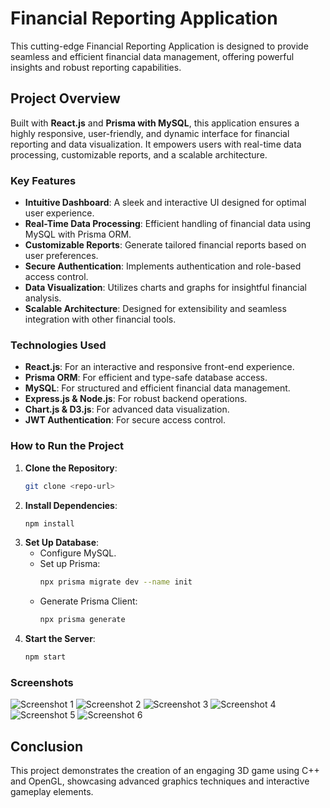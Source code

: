 # Financial Reporting Application

This cutting-edge Financial Reporting Application is designed to provide seamless and efficient financial data management, offering powerful insights and robust reporting capabilities.

## Project Overview
Built with **React.js** and **Prisma with MySQL**, this application ensures a highly responsive, user-friendly, and dynamic interface for financial reporting and data visualization. It empowers users with real-time data processing, customizable reports, and a scalable architecture.

### Key Features
- **Intuitive Dashboard**: A sleek and interactive UI designed for optimal user experience.
- **Real-Time Data Processing**: Efficient handling of financial data using MySQL with Prisma ORM.
- **Customizable Reports**: Generate tailored financial reports based on user preferences.
- **Secure Authentication**: Implements authentication and role-based access control.
- **Data Visualization**: Utilizes charts and graphs for insightful financial analysis.
- **Scalable Architecture**: Designed for extensibility and seamless integration with other financial tools.

### Technologies Used
- **React.js**: For an interactive and responsive front-end experience.
- **Prisma ORM**: For efficient and type-safe database access.
- **MySQL**: For structured and efficient financial data management.
- **Express.js & Node.js**: For robust backend operations.
- **Chart.js & D3.js**: For advanced data visualization.
- **JWT Authentication**: For secure access control.

### How to Run the Project
1. **Clone the Repository**:  
   ```sh
   git clone <repo-url>
2. **Install Dependencies**:  
   ```sh
   npm install
3. **Set Up Database**:
   - Configure MySQL.
   - Set up Prisma:  
     ```sh
     npx prisma migrate dev --name init
   - Generate Prisma Client:
     ```sh
     npx prisma generate
4. **Start the Server**:  
   ```sh
   npm start

### Screenshots
![Screenshot 1](images/Picture1.png)
![Screenshot 2](images/Picture2.png)
![Screenshot 3](images/Picture3.png)
![Screenshot 4](images/Picture4.png)
![Screenshot 5](images/Picture5.png)
![Screenshot 6](images/Picture6.png)

## Conclusion
This project demonstrates the creation of an engaging 3D game using C++ and OpenGL, showcasing advanced graphics techniques and interactive gameplay elements.

